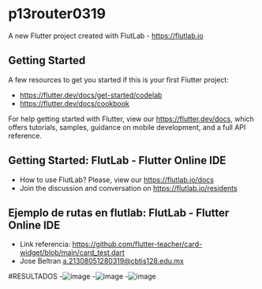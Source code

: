 # p13router0319

A new Flutter project created with FlutLab - https://flutlab.io

## Getting Started

A few resources to get you started if this is your first Flutter project:

- https://flutter.dev/docs/get-started/codelab
- https://flutter.dev/docs/cookbook

For help getting started with Flutter, view our
https://flutter.dev/docs, which offers tutorials,
samples, guidance on mobile development, and a full API reference.

## Getting Started: FlutLab - Flutter Online IDE

- How to use FlutLab? Please, view our https://flutlab.io/docs
- Join the discussion and conversation on https://flutlab.io/residents

## Ejemplo de rutas en flutlab: FlutLab - Flutter Online IDE

- Link referencia: https://github.com/flutter-teacher/card-widget/blob/main/card_test.dart
- Jose Beltran a.21308051280319@cbtis128.edu.mx

#RESULTADOS
-![image](https://github.com/BeltranJ128/p14-RutasDis-6i/assets/143763139/d0cc779a-c895-4227-9299-498d80addb91)
-![image](https://github.com/BeltranJ128/p14-RutasDis-6i/assets/143763139/0c96d416-7f3f-426c-9609-8e19e9bef753)
-![image](https://github.com/BeltranJ128/p14-RutasDis-6i/assets/143763139/a0d323d8-1f8e-48c2-91e7-7ca1ab613bfb)
